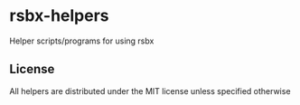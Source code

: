 # rsbx-helpers
Helper scripts/programs for using rsbx

## License
All helpers are distributed under the MIT license unless specified otherwise
